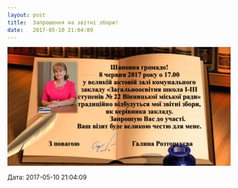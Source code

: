 ```yaml
---
layout: post
title:  Запрошення на звітні збори!
date:   2017-05-10 21:04:09
---
```

![](/assets/tiger-1494439437.png)

  
Дата: 2017-05-10 21:04:09